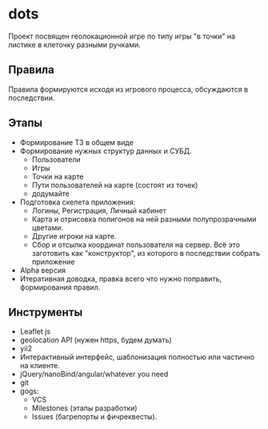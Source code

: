 # dots

Проект посвящен геолокационной игре по типу игры "в точки" на листике в клеточку разными ручками.

## Правила

Правила формируются исходя из игрового процесса, обсуждаются в последствии.

## Этапы

- Формирование ТЗ в общем виде
- Формирование нужных структур данных и СУБД.
  - Пользователи
  - Игры
  - Точки на карте
  - Пути пользователей на карте (состоят из точек)
  - додумайте
- Подготовка скелета приложения:
  - Логины, Регистрация, Личный кабинет
  - Карта и отрисовка полигонов на ней разными полупрозрачными цветами.
  - Другие игроки на карте.
  - Сбор и отсылка координат пользователя на сервер.
  Всё это заготовить как "конструктор", из которого в последствии собрать приложение
- Alpha версия
- Итеративная доводка, правка всего что нужно поправить, формирования правил.

## Инструменты

- Leaflet js
- geolocation API (нужен https, будем думать)
- yii2
- Интерактивный интерфейс, шаблонизация полностью или частично на клиенте.
- jQuery/nanoBind/angular/whatever you need
- git
- gogs:
  - VCS
  - Milestones (этапы разработки)
  - Issues (багрепорты и фичреквесты).

